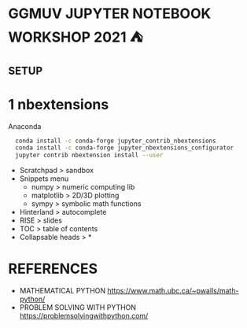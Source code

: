 # GGMUV JUPYTER NOTEBOOK WORKSHOP 2021 :tent:
## SETUP

# 1 nbextensions
Anaconda

```bash
  conda install -c conda-forge jupyter_contrib_nbextensions 
  conda install -c conda-forge jupyter_nbextensions_configurator
  jupyter contrib nbextension install --user
```
- Scratchpad > sandbox
- Snippets menu
  + numpy > numeric computing lib
  + matplotlib > 2D/3D plotting
  + sympy > symbolic math functions
- Hinterland > autocomplete
- RISE > slides
- TOC > table of contents
- Collapsable heads > *

# REFERENCES
- MATHEMATICAL PYTHON
https://www.math.ubc.ca/~pwalls/math-python/
- PROBLEM SOLVING WITH PYTHON
https://problemsolvingwithpython.com/
